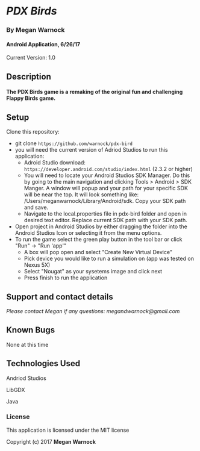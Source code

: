 # _PDX Birds_

### By Megan Warnock
#### Android Application, 6/26/17
Current Version: 1.0


## Description

#### The PDX Birds game is a remaking of the original fun and challenging Flappy Birds game. 

## Setup

Clone this repository:
* git clone `https://github.com/warnock/pdx-bird`
* you will need the current version of Adriod Studios to run this application:
   * Adroid Studio download: `https://developer.android.com/studio/index.html` (2.3.2 or higher)
   * You will need to locate your Android Studios SDK Manager. Do this by going to the main navigation and clicking Tools > Android > SDK Manger. A window will popup and your path for your specific SDK will be near the top. It will look something like: /Users/meganwarnock/Library/Android/sdk. Copy your SDK path and save.
   * Navigate to the local.properties file in pdx-bird folder and open in desired text editor. Replace current SDK path with your SDK path. 
* Open project in Android Studios by either dragging the folder into the Android Studios Icon or selecting it from the menu options.
* To run the game select the green play button in the tool bar or click "Run" -> "Run 'app'"
    * A box will pop open and select "Create New Virtual Device"
    * Pick device you would like to run a simulation on (app was tested on Nexus 5X)
    * Select "Nougat" as your sysetems image and click next
    * Press finish to run the application


## Support and contact details

_Please contact Megan if any questions: megandwarnock@gmail.com_

## Known Bugs
None at this time


## Technologies Used

Andriod Studios

LibGDX

Java

### License

This application is licensed under the MIT license

Copyright (c) 2017 **Megan Warnock**